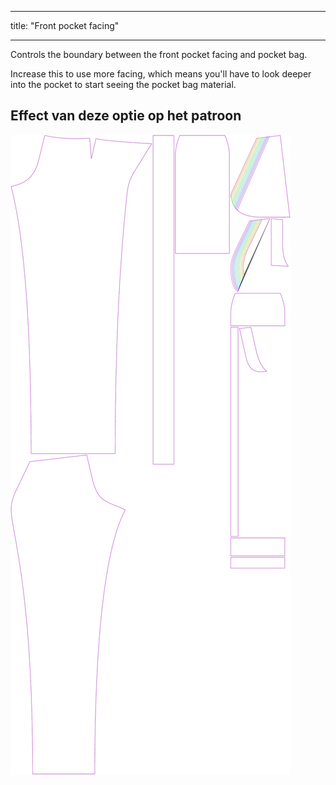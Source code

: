 - - -
title: "Front pocket facing"
- - -

Controls the boundary between the front pocket facing and pocket bag.

Increase this to use more facing, which means you'll have to look deeper into the pocket to start seeing the pocket bag material.

## Effect van deze optie op het patroon

![This image shows the effect of this option by superimposing several variants that have a different value for this option](charlie_frontpocketfacing_sample.svg "Effect of this option on the pattern")
